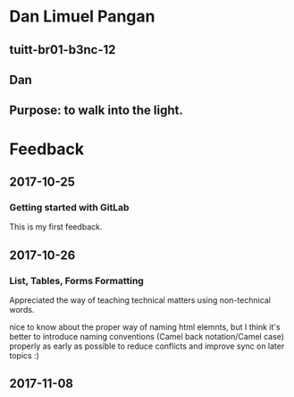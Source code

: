 # Dan Limuel Pangan
## tuitt-br01-b3nc-12
## Dan
## Purpose: to walk into the light.

# Feedback

## 2017-10-25
### Getting started with GitLab
This is my first feedback.

## 2017-10-26
### List, Tables, Forms Formatting
Appreciated the way of teaching technical matters using non-technical words.  

nice to know about the proper way of naming html elemnts, but I think it's better to introduce naming conventions (Camel back notation/Camel case) properly as early as possible to reduce conflicts and improve sync on later topics :)  

## 2017-11-08
### 


